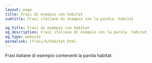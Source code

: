 ```yaml
---
layout: page
title: Frasi di esempio con habitat 
subtitle: Frasi italiane di esempio con la parola  habitat

og_title: Frasi di esempio con habitat 
og_description: Frasi italiane di esempio con la parola  habitat
og_type: website
permalink: /frasi/h/habitat.html
---
```


Frasi italiane di esempio contenenti la parola habitat:


